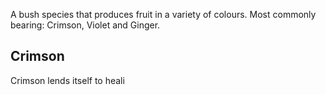 A bush species that produces fruit in a variety of colours. Most commonly bearing: Crimson, Violet and Ginger.

## Crimson
Crimson lends itself to heali